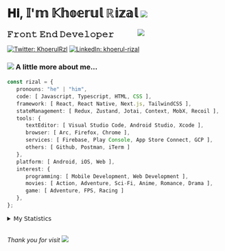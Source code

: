 <h1> 𝐇𝐢, 𝕀'𝕞 𝕂𝕙𝕠𝕖𝕣𝕦𝕝 ℝ𝕚𝕫𝕒𝕝 <img src="https://media.giphy.com/media/mGcNjsfWAjY5AEZNw6/giphy.gif" width="50"></h1>
<img align='right' src="https://media.giphy.com/media/v1.Y2lkPTc5MGI3NjExOWI2ajR2NGJubzBsZHFuaHMwajRrcDNsNXJwOG8yb3F0NjhkNXF4OSZlcD12MV9pbnRlcm5hbF9naWZfYnlfaWQmY3Q9cw/fkZukR450RQ1qnGaq9/giphy.gif" width="200">
<strong style="font-size:20px;">𝙵𝚛𝚘𝚗𝚝 𝙴𝚗𝚍 𝙳𝚎𝚟𝚎𝚕𝚘𝚙𝚎𝚛</strong>
</p></em>

[![Twitter: KhoerulRzl](https://img.shields.io/twitter/follow/KhoerulRzl?style=social)](https://twitter.com/KhoerulRzl)
[![LinkedIn: khoerul-rizal](https://img.shields.io/badge/khoerul--rizal-blue?style=flat-square&logo=Linkedin&logoColor=white&link=https://www.linkedin.com/in/khoerul-rizal/)](https://www.linkedin.com/in/khoerul-rizal/)

### <img src="https://media.giphy.com/media/VgCDAzcKvsR6OM0uWg/giphy.gif" width="50"> A little more about me...

```typescript
const rizal = {
   pronouns: "he" | "him",
   code: [ Javascript, Typescript, HTML, CSS ],
   framework: [ React, React Native, Next.js, TailwindCSS ],
   stateManagement: [ Redux, Zustand, Jotai, Context, MobX, Recoil ],
   tools: {
      textEditor: [ Visual Studio Code, Android Studio, Xcode ],
      browser: [ Arc, Firefox, Chrome ],
      services: [ Firebase, Play Console, App Store Connect, GCP ],
      others: [ Github, Postman, iTerm ]
   },
   platform: [ Android, iOS, Web ],
   interest: {
      programming: [ Mobile Development, Web Development ],
      movies: [ Action, Adventure, Sci-Fi, Anime, Romance, Drama ],
      game: [ Adventure, FPS, Racing ]
   },
};
```

<details>
  <summary>𝖬𝗒 𝖲𝗍𝖺𝗍𝗂𝗌𝗍𝗂𝖼𝗌</summary><br/>
   
<!--START_SECTION:waka-->
![Code Time](http://img.shields.io/badge/Code%20Time-183%20hrs%2027%20mins-blue)

![Profile Views](http://img.shields.io/badge/Profile%20Views-1-blue)

**🐱 My GitHub Data** 

> 📦 162.5 kB Used in GitHub's Storage 
 > 
> 💼 Opted to Hire
 > 
> 📜 31 Public Repositories 
 > 
> 🔑 6 Private Repositories 
 > 
**I'm an Early 🐤** 

```text
🌞 Morning                10009 commits       █████████░░░░░░░░░░░░░░░░   34.90 % 
🌆 Daytime                12572 commits       ███████████░░░░░░░░░░░░░░   43.84 % 
🌃 Evening                5967 commits        █████░░░░░░░░░░░░░░░░░░░░   20.81 % 
🌙 Night                  132 commits         ░░░░░░░░░░░░░░░░░░░░░░░░░   00.46 % 
```
📅 **I'm Most Productive on Tuesday** 

```text
Monday                   5746 commits        █████░░░░░░░░░░░░░░░░░░░░   20.03 % 
Tuesday                  6393 commits        ██████░░░░░░░░░░░░░░░░░░░   22.29 % 
Wednesday                4721 commits        ████░░░░░░░░░░░░░░░░░░░░░   16.46 % 
Thursday                 5509 commits        █████░░░░░░░░░░░░░░░░░░░░   19.21 % 
Friday                   4137 commits        ████░░░░░░░░░░░░░░░░░░░░░   14.42 % 
Saturday                 935 commits         █░░░░░░░░░░░░░░░░░░░░░░░░   03.26 % 
Sunday                   1239 commits        █░░░░░░░░░░░░░░░░░░░░░░░░   04.32 % 
```


📊 **This Week I Spent My Time On** 

```text
🕑︎ Time Zone: Asia/Jakarta

💬 Programming Languages: 
Other                    15 hrs 51 mins      █████████░░░░░░░░░░░░░░░░   37.30 % 
TypeScript               8 hrs 13 mins       █████░░░░░░░░░░░░░░░░░░░░   19.35 % 
JavaScript               5 hrs 20 mins       ███░░░░░░░░░░░░░░░░░░░░░░   12.57 % 
Figma Design             4 hrs 52 mins       ███░░░░░░░░░░░░░░░░░░░░░░   11.46 % 
YAML                     4 hrs 29 mins       ███░░░░░░░░░░░░░░░░░░░░░░   10.58 % 

🔥 Editors: 
VS Code                  25 hrs 34 mins      ███████████████░░░░░░░░░░   60.17 % 
Slack                    8 hrs 55 mins       █████░░░░░░░░░░░░░░░░░░░░   20.99 % 
Figma                    4 hrs 52 mins       ███░░░░░░░░░░░░░░░░░░░░░░   11.46 % 
Terminal                 1 hr 35 mins        █░░░░░░░░░░░░░░░░░░░░░░░░   03.74 % 
Xcode                    58 mins             █░░░░░░░░░░░░░░░░░░░░░░░░   02.31 % 

💻 Operating System: 
Mac                      42 hrs 30 mins      █████████████████████████   100.00 % 
```

**I Mostly Code in JavaScript** 

```text
JavaScript               41 repos            ██████████████████░░░░░░░   71.93 % 
TypeScript               9 repos             ████░░░░░░░░░░░░░░░░░░░░░   15.79 % 
Go                       2 repos             █░░░░░░░░░░░░░░░░░░░░░░░░   03.51 % 
Jupyter Notebook         1 repo              ░░░░░░░░░░░░░░░░░░░░░░░░░   01.75 % 
Java                     1 repo              ░░░░░░░░░░░░░░░░░░░░░░░░░   01.75 % 
```



**Timeline**

![Lines of Code chart](https://raw.githubusercontent.com/khoerulrizal/khoerulrizal/main/assets/bar_graph.png)


 Last Updated on 05/06/2024 00:40:12 UTC
<!--END_SECTION:waka-->
</details>
<br/>

<em>Thank you for visit</em> <img src="https://media.giphy.com/media/v1.Y2lkPTc5MGI3NjExcHdvNm1qZWtjaGw0ZjdwM3Z3NnY2dHlueTVuODBta2FiY20wM2YybSZlcD12MV9pbnRlcm5hbF9naWZfYnlfaWQmY3Q9cw/tV25tpdKqdFa9x81k2/giphy.gif" width="40">

